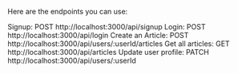 Here are the endpoints you can use:

Signup: POST http://localhost:3000/api/signup
Login: POST http://localhost:3000/api/login
Create an Article: POST http://localhost:3000/api/users/:userId/articles
Get all articles: GET http://localhost:3000/api/articles
Update user profile: PATCH http://localhost:3000/api/users/:userId